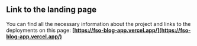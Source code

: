 ## Link to the landing page

You can find all the necessary information about the project and links to the deployments on this page: **[https://fso-blog-app.vercel.app/](https://fso-blog-app.vercel.app/)**